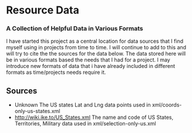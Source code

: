 # Resource Data
### A Collection of Helpful Data in Various Formats

I have started this project as a central location for data sources that I find myself using in projects from time to time. I will continue to add to this and will try to cite the the sources for the data below. The data stored here will be in various formats based the needs that I had for a project. I may introduce new formats of data that i have already included in different formats as time/projects needs require it. 

## Sources
- Unknown The US states Lat and Lng data points used in xml/coords-only-us-states.xml
- http://wiki.ike.to/US_States.xml The name and code of US States, Territories, Military data used in xml/selection-only-us.xml